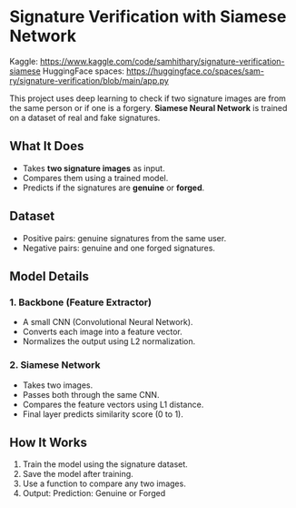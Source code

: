# Signature Verification with Siamese Network
Kaggle: https://www.kaggle.com/code/samhithary/signature-verification-siamese
HuggingFace spaces: https://huggingface.co/spaces/sam-ry/signature-verification/blob/main/app.py

This project uses deep learning to check if two signature images are from the same person or if one is a forgery. **Siamese Neural Network** is trained on a dataset of real and fake signatures.

## What It Does

* Takes **two signature images** as input.
* Compares them using a trained model.
* Predicts if the signatures are **genuine** or **forged**.

## Dataset
* Positive pairs: genuine signatures from the same user.
* Negative pairs: genuine and one forged signatures.

## Model Details

### 1. **Backbone (Feature Extractor)**

* A small CNN (Convolutional Neural Network).
* Converts each image into a feature vector.
* Normalizes the output using L2 normalization.

### 2. **Siamese Network**

* Takes two images.
* Passes both through the same CNN.
* Compares the feature vectors using L1 distance.
* Final layer predicts similarity score (0 to 1).

## How It Works

1. Train the model using the signature dataset.
2. Save the model after training.
3. Use a function to compare any two images.
4. Output: Prediction: Genuine or Forged
